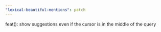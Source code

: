 ```yaml
---
"lexical-beautiful-mentions": patch
---
```


feat(): show suggestions even if the cursor is in the middle of the query
